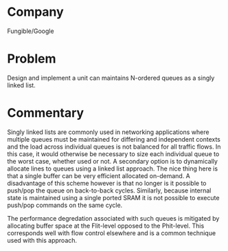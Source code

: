 # Company

Fungible/Google

# Problem

Design and implement a unit can maintains N-ordered queues as a singly
linked list.

# Commentary

Singly linked lists are commonly used in networking applications
where multiple queues must be maintained for differing and independent
contexts and the load across individual queues is not balanced for all
traffic flows. In this case, it would otherwise be necessary to size
each individual queue to the worst case, whether used or not. A
secondary option is to dynamically allocate lines to queues using a
linked list approach. The nice thing here is that a single buffer can
be very efficient allocated on-demand. A disadvantage of this scheme
however is that no longer is it possible to push/pop the queue on
back-to-back cycles. Similarly, because internal state is maintained
using a single ported SRAM it is not possible to execute push/pop
commands on the same cycle.

The performance degredation associated with such queues is mitigated
by allocating buffer space at the Flit-level opposed to the
Phit-level. This corresponds well with flow control elsewhere and is a
common technique used with this approach.
